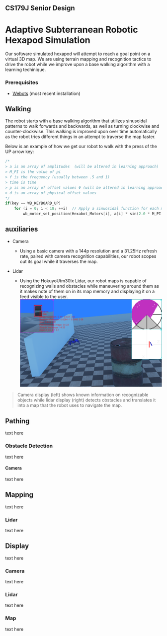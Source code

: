 ## CS179J Senior Design
# Adaptive Subterranean Robotic Hexapod Simulation

Our software simulated hexapod will attempt to reach a goal point on a virtual 3D map.
We are using terrain mapping and recognition tactics to drive the robot while we improve upon a base walking algorithm with a learning techinique. 

### Prerequisites
* [Webots](https://cyberbotics.com/doc/guide/installation-procedure) (most recent installation)

## Walking
The robot starts with a base walking algorithm that utilizes sinusoidal patterns to walk forwards and backwards, as well as turning clockwise and counter-clockwise. This walking is improved upon over time automatically as the robot tries different things in an attempt to traverse the map faster.

Below is an example of how we get our robot to walk with the press of the UP arrow key: 
```c
/* 
> a is an array of amplitudes  (will be altered in learning approach)
> M_PI is the value of pi
> f is the frequency (usually between .5 and 1)
> time is time
> p is an array of offset values Φ (will be altered in learning approach)
> d is an array of physical offset values
*/
if(key == WB_KEYBOARD_UP)
    for (i = 0; i < 18; ++i)  // Apply a sinuosidal function for each motor.
        wb_motor_set_position(Hexabot_Motors[i], a[i] * sin(2.0 * M_PI * f * time + p[i]) + d[i]);
```
## auxiliaries 

* Camera
    * Using a basic camera with a 144p resolution and a 31.25Hz refresh rate, paired with camera recognition capabilities, our robot scopes out its goal while it traverses the map.
    
* Lidar
    * Using the HokuyoUtm30lx Lidar, our robot maps is capable of recognizing walls and obstacles while maneuvering around them as it makes note of them on in its map memory and displaying it on a feed visible to the user.
![readme_camera_lidar_example](https://github.com/ehalf001/Senior-Design/blob/master/README_source/Readme_Camera_Lidar_Example.png)
>Camera display (left) shows known information on recognizable objects while lidar display (right) detects obstacles and translates it into a map that the robot uses to navigate the map.

## Pathing
text here
### Obstacle Detection
text here
#### Camera
text here

## Mapping
text here
### Lidar
text here

## Display
text here
### Camera
text here
### Lidar
text here
### Map
text here
